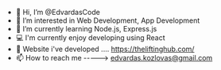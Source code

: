 - 👋 Hi, I’m @EdvardasCode
- 👀 I’m interested in Web Development, App Development
- 🌱 I’m currently learning Node.js, Express.js
- 💻 I'm currently enjoy developing using React
- 💞️ Website i've developed .... https://theliftinghub.com/
- 📫 How to reach me -----> edvardas.kozlovas@gmail.com

<!---
EdvardasCode/EdvardasCode is a ✨ special ✨ repository because its `README.md` (this file) appears on your GitHub profile.
You can click the Preview link to take a look at your changes.
--->
